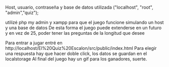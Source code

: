 Host, usuario, contraseña y base de datos utilizada
("localhost", "root", "admin","quiz");

utilizé php my admin
y xampp para que el juego funcione simulando un host y una base de datos 
De esta forma el juego puede extenderse en un futuro y en vez de 25, poder tener las preguntas de la longitud que desee

Para entrar a jugar entré en http://localhost/El%20Quiz%20Escalon/src/public/index.html
Para elegir una respuesta hay que hacer doble click, los datos se guardan en el localstorage
Al final del juego hay un gif para los ganadores, suerte.
